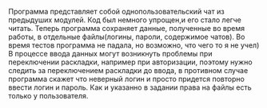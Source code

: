 Программа представляет собой однопользовательский чат из предыдуших модулей. Код был немного упрощен,и его стало легче читать. Теперь программа сохраняет данные, полученные во время работы, в отдельные файлы(логины, пароли, содержимое чатов). Во время тестов программа не падала, но возможно, что чего то я не учел) В процессе ввода данных могут возникнуть проблемы при переключении раскладки, например при авторизации, поэтому нужно следить за переключением раскладки до ввода, в противном случае программа скажет что неверный логин и просто придется повторно ввести логин и пароль. Как и указанно в задании права на файлы есть только у пользователя.
